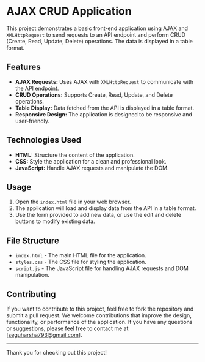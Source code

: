 # AJAX CRUD Application

This project demonstrates a basic front-end application using AJAX and `XMLHttpRequest` to send requests to an API endpoint and perform CRUD (Create, Read, Update, Delete) operations. The data is displayed in a table format.

## Features

- **AJAX Requests:** Uses AJAX with `XMLHttpRequest` to communicate with the API endpoint.
- **CRUD Operations:** Supports Create, Read, Update, and Delete operations.
- **Table Display:** Data fetched from the API is displayed in a table format.
- **Responsive Design:** The application is designed to be responsive and user-friendly.

## Technologies Used

- **HTML:** Structure the content of the application.
- **CSS:** Style the application for a clean and professional look.
- **JavaScript:** Handle AJAX requests and manipulate the DOM.

## Usage

1. Open the `index.html` file in your web browser.
2. The application will load and display data from the API in a table format.
3. Use the form provided to add new data, or use the edit and delete buttons to modify existing data.

## File Structure

- `index.html` - The main HTML file for the application.
- `styles.css` - The CSS file for styling the application.
- `script.js` - The JavaScript file for handling AJAX requests and DOM manipulation.

## Contributing

If you want to contribute to this project, feel free to fork the repository and submit a pull request. We welcome contributions that improve the design, functionality, or performance of the application.
If you have any questions or suggestions, please feel free to contact me at [seguharsha793@gmail.com].

---

Thank you for checking out this project!
